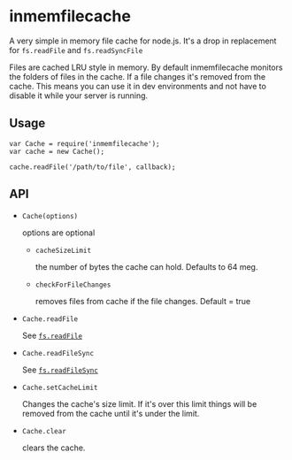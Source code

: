 inmemfilecache
==============

A very simple in memory file cache for node.js. It's a drop in replacement
for `fs.readFile` and `fs.readSyncFile`

Files are cached LRU style in memory. By default inmemfilecache
monitors the folders of files in the cache. If a file changes
it's removed from the cache. This means you can use it in dev
environments and not have to disable it while your server is running.

Usage
-----

    var Cache = require('inmemfilecache');
    var cache = new Cache();

    cache.readFile('/path/to/file', callback);

API
---

*   `Cache(options)`

    options are optional

    *    `cacheSizeLimit`

         the number of bytes the cache can hold. Defaults to 64 meg.

    *    `checkForFileChanges`

         removes files from cache if the file changes. Default = true

*   `Cache.readFile`

    See [`fs.readFile`](http://nodejs.org/api/fs.html#fs_fs_readfile_filename_options_callback)

*   `Cache.readFileSync`

    See [`fs.readFileSync`](http://nodejs.org/api/fs.html#fs_fs_readfilesync_filename_options)

*   `Cache.setCacheLimit`

    Changes the cache's size limit. If it's over this limit
    things will be removed from the cache until it's under the limit.

*   `Cache.clear`

    clears the cache.

